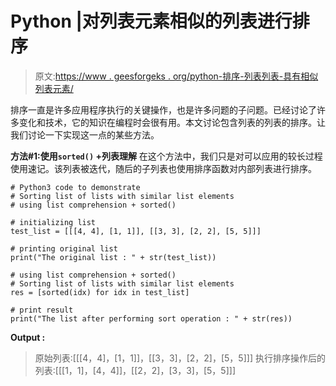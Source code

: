 # Python |对列表元素相似的列表进行排序

> 原文:[https://www . geesforgeks . org/python-排序-列表列表-具有相似列表元素/](https://www.geeksforgeeks.org/python-sorting-list-of-lists-with-similar-list-elements/)

排序一直是许多应用程序执行的关键操作，也是许多问题的子问题。已经讨论了许多变化和技术，它的知识在编程时会很有用。本文讨论包含列表的列表的排序。让我们讨论一下实现这一点的某些方法。

**方法#1:使用`sorted()` +列表理解**
在这个方法中，我们只是对可以应用的较长过程使用速记。该列表被迭代，随后的子列表也使用排序函数对内部列表进行排序。

```
# Python3 code to demonstrate
# Sorting list of lists with similar list elements
# using list comprehension + sorted()

# initializing list
test_list = [[[4, 4], [1, 1]], [[3, 3], [2, 2], [5, 5]]]

# printing original list
print("The original list : " + str(test_list))

# using list comprehension + sorted()
# Sorting list of lists with similar list elements
res = [sorted(idx) for idx in test_list]

# print result
print("The list after performing sort operation : " + str(res))
```

**Output :**

> 原始列表:[[[4，4]，[1，1]]，[[3，3]，[2，2]，[5，5]]]
> 执行排序操作后的列表:[[[1，1]，[4，4]]，[[2，2]，[3，3]，[5，5]]]